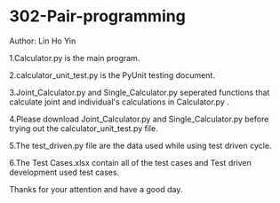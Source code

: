# 302-Pair-programming

Author: Lin Ho Yin

1.Calculator.py is the main program. 

2.calculator_unit_test.py is the PyUnit testing document.

3.Joint_Calculator.py and Single_Calculator.py seperated functions that calculate joint and individual's calculations in Calculator.py .

4.Please download Joint_Calculator.py and Single_Calculator.py before trying out the calculator_unit_test.py file.

5.The test_driven.py file are the data used while using test driven cycle.

6.The Test Cases.xlsx contain all of the test cases and Test driven development used test cases.

Thanks for your attention and have a good day.
